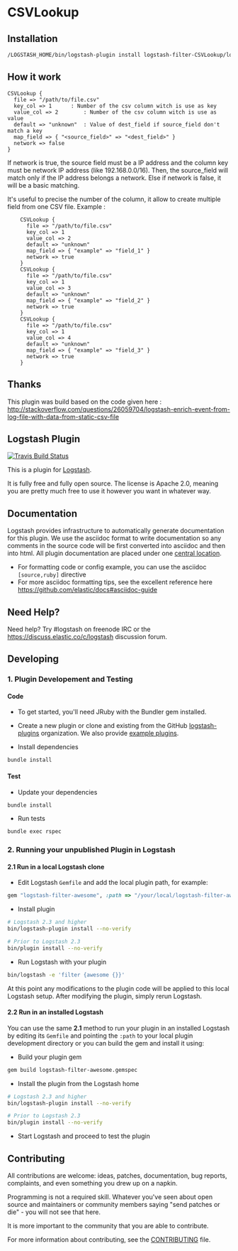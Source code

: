 # CSVLookup

## Installation

```sh
/LOGSTASH_HOME/bin/logstash-plugin install logstash-filter-CSVLookup/logstash-filter-CSVLookup-<version>.gem
```

## How it work

```
CSVLookup {
  file => "/path/to/file.csv"
  key_col => 1		: Number of the csv column witch is use as key
  value_col => 2		: Number of the csv column witch is use as value
  default => "unknown"	: Value of dest_field if source_field don't match a key
  map_field => { "<source_field>" => "<dest_field>" }
  network => false		
}
```

If network is true, the source field must be a IP address and the column key must be network IP address (like 192.168.0.0/16).
Then, the source_field will match only if the IP address belongs a network.
Else if network is false, it will be a basic matching.

It's useful to precise the number of the column, it allow to create multiple field from one CSV file. Example :

```
    CSVLookup {
      file => "/path/to/file.csv"
      key_col => 1
      value_col => 2
      default => "unknown"
      map_field => { "example" => "field_1" }
      network => true
    }
    CSVLookup {
      file => "/path/to/file.csv"
      key_col => 1
      value_col => 3
      default => "unknown"
      map_field => { "example" => "field_2" }
      network => true
    }
    CSVLookup {
      file => "/path/to/file.csv"
      key_col => 1
      value_col => 4
      default => "unknown"
      map_field => { "example" => "field_3" }
      network => true
    }
```

## Thanks

This plugin was build based on the code given here : http://stackoverflow.com/questions/26059704/logstash-enrich-event-from-log-file-with-data-from-static-csv-file

## Logstash Plugin

[![Travis Build Status](https://travis-ci.org/logstash-plugins/logstash-filter-example.svg)](https://travis-ci.org/logstash-plugins/logstash-filter-example)

This is a plugin for [Logstash](https://github.com/elastic/logstash).

It is fully free and fully open source. The license is Apache 2.0, meaning you are pretty much free to use it however you want in whatever way.

## Documentation

Logstash provides infrastructure to automatically generate documentation for this plugin. We use the asciidoc format to write documentation so any comments in the source code will be first converted into asciidoc and then into html. All plugin documentation are placed under one [central location](http://www.elastic.co/guide/en/logstash/current/).

- For formatting code or config example, you can use the asciidoc `[source,ruby]` directive
- For more asciidoc formatting tips, see the excellent reference here https://github.com/elastic/docs#asciidoc-guide

## Need Help?

Need help? Try #logstash on freenode IRC or the https://discuss.elastic.co/c/logstash discussion forum.

## Developing

### 1. Plugin Developement and Testing

#### Code
- To get started, you'll need JRuby with the Bundler gem installed.

- Create a new plugin or clone and existing from the GitHub [logstash-plugins](https://github.com/logstash-plugins) organization. We also provide [example plugins](https://github.com/logstash-plugins?query=example).

- Install dependencies
```sh
bundle install
```

#### Test

- Update your dependencies

```sh
bundle install
```

- Run tests

```sh
bundle exec rspec
```

### 2. Running your unpublished Plugin in Logstash

#### 2.1 Run in a local Logstash clone

- Edit Logstash `Gemfile` and add the local plugin path, for example:
```ruby
gem "logstash-filter-awesome", :path => "/your/local/logstash-filter-awesome"
```
- Install plugin
```sh
# Logstash 2.3 and higher
bin/logstash-plugin install --no-verify

# Prior to Logstash 2.3
bin/plugin install --no-verify

```
- Run Logstash with your plugin
```sh
bin/logstash -e 'filter {awesome {}}'
```
At this point any modifications to the plugin code will be applied to this local Logstash setup. After modifying the plugin, simply rerun Logstash.

#### 2.2 Run in an installed Logstash

You can use the same **2.1** method to run your plugin in an installed Logstash by editing its `Gemfile` and pointing the `:path` to your local plugin development directory or you can build the gem and install it using:

- Build your plugin gem
```sh
gem build logstash-filter-awesome.gemspec
```
- Install the plugin from the Logstash home
```sh
# Logstash 2.3 and higher
bin/logstash-plugin install --no-verify

# Prior to Logstash 2.3
bin/plugin install --no-verify

```
- Start Logstash and proceed to test the plugin

## Contributing

All contributions are welcome: ideas, patches, documentation, bug reports, complaints, and even something you drew up on a napkin.

Programming is not a required skill. Whatever you've seen about open source and maintainers or community members  saying "send patches or die" - you will not see that here.

It is more important to the community that you are able to contribute.

For more information about contributing, see the [CONTRIBUTING](https://github.com/elastic/logstash/blob/master/CONTRIBUTING.md) file.
